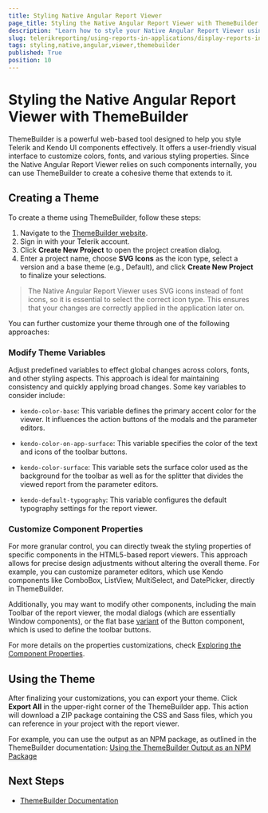 ```yaml
---
title: Styling Native Angular Report Viewer
page_title: Styling the Native Angular Report Viewer with ThemeBuilder
description: "Learn how to style your Native Angular Report Viewer using ThemeBuilder, a tool created by Progress Telerik and designed for customizing Telerik and Kendo UI components."
slug: telerikreporting/using-reports-in-applications/display-reports-in-applications/web-application/styling-native-angular-viewer
tags: styling,native,angular,viewer,themebuilder
published: True
position: 10
---
```


# Styling the Native Angular Report Viewer with ThemeBuilder

ThemeBuilder is a powerful web-based tool designed to help you style Telerik and Kendo UI components effectively. It offers a user-friendly visual interface to customize colors, fonts, and various styling properties. Since the Native Angular Report Viewer relies on such components internally, you can use ThemeBuilder to create a cohesive theme that extends to it.

## Creating a Theme

To create a theme using ThemeBuilder, follow these steps:

1. Navigate to the [ThemeBuilder website](https://themebuilderapp.telerik.com/).
1. Sign in with your Telerik account.
1. Click **Create New Project** to open the project creation dialog.
1. Enter a project name, choose **SVG Icons** as the icon type, select a version and a base theme (e.g., Default), and click **Create New Project** to finalize your selections.

> The Native Angular Report Viewer uses SVG icons instead of font icons, so it is essential to select the correct icon type. This ensures that your changes are correctly applied in the application later on.

You can further customize your theme through one of the following approaches:

### Modify Theme Variables

Adjust predefined variables to effect global changes across colors, fonts, and other styling aspects. This approach is ideal for maintaining consistency and quickly applying broad changes. Some key variables to consider include:

- `kendo-color-base`: This variable defines the primary accent color for the viewer. It influences the action buttons of the modals and the parameter editors.

- `kendo-color-on-app-surface`: This variable specifies the color of the text and icons of the toolbar buttons.

- `kendo-color-surface`: This variable sets the surface color used as the background for the toolbar as well as for the splitter that divides the viewed report from the parameter editors.

- `kendo-default-typography`: This variable configures the default typography settings for the report viewer.

### Customize Component Properties

For more granular control, you can directly tweak the styling properties of specific components in the HTML5-based report viewers. This approach allows for precise design adjustments without altering the overall theme. For example, you can customize parameter editors, which use Kendo components like ComboBox, ListView, MultiSelect, and DatePicker, directly in ThemeBuilder. 

Additionally, you may want to modify other components, including the main Toolbar of the report viewer, the modal dialogs (which are essentially Window components), or the flat base [variant](https://docs.telerik.com/themebuilder/working-with-kendo/component-variants) of the Button component, which is used to define the toolbar buttons.

For more details on the properties customizations, check [Exploring the Component Properties](https://docs.telerik.com/themebuilder/building-visual-styles/component-properties).

## Using the Theme

After finalizing your customizations, you can export your theme. Click **Export All** in the upper-right corner of the ThemeBuilder app. This action will download a ZIP package containing the CSS and Sass files, which you can reference in your project with the report viewer.

For example, you can use the output as an NPM package, as outlined in the ThemeBuilder documentation: [Using the ThemeBuilder Output as an NPM Package](https://docs.telerik.com/themebuilder/using-exported-styles/exported-package#using-the-themebuilder-output-as-an-npm-package)

## Next Steps

- [ThemeBuilder Documentation](https://docs.telerik.com/themebuilder/)